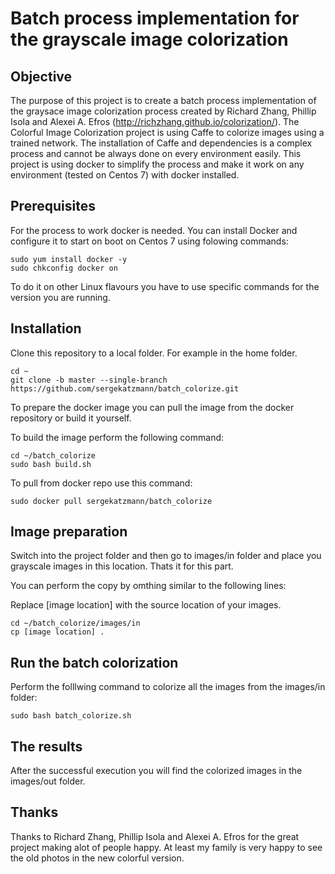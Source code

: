 # Batch process implementation for the grayscale image colorization

Objective
------------
The purpose of this project is to create a batch process implementation of the graysace image colorization process created by Richard Zhang, Phillip Isola and Alexei A. Efros (http://richzhang.github.io/colorization/).
The Colorful Image Colorization project is using Caffe to colorize images using a trained network. The installation of Caffe and dependencies is a complex process and cannot be always done on every environment easily.
This project is using docker to simplify the process and make it work on any environment (tested on Centos 7) with docker installed.

Prerequisites
------------
For the process to work docker is needed.
You can install Docker and configure it to start on boot on Centos 7 using folowing commands:

```
sudo yum install docker -y
sudo chkconfig docker on
```

To do it on other Linux flavours you have to use specific commands for the version you are running.


Installation
------------

Clone this repository to a local folder. For example in the home folder.

```
cd ~
git clone -b master --single-branch https://github.com/sergekatzmann/batch_colorize.git
```

To prepare the docker image you can pull the image from the docker repository or build it yourself.

To build the image perform the following command:

 ```
 cd ~/batch_colorize
 sudo bash build.sh
 ```

 To pull from docker repo use this command:

 ```
 sudo docker pull sergekatzmann/batch_colorize
 ```

 Image preparation
 ------------

 Switch into the project folder and then go to images/in folder and place you grayscale images in this location.
 Thats it for this part.

 You can perform the copy by omthing similar to the following lines:

 Replace [image location] with the source location of your images.
 ```
 cd ~/batch_colorize/images/in
 cp [image location] .
 ```

 Run the batch colorization
 ------------
 Perform the folllwing command to colorize all the images from the images/in folder:


 ```
 sudo bash batch_colorize.sh

 ```

 The results
 ------------
 After the successful execution you will find the colorized images in the images/out folder.


 Thanks
 ------------
 Thanks to Richard Zhang, Phillip Isola and Alexei A. Efros for the great project making alot of people happy. At least my family is very happy to see the old photos in the new colorful version.







